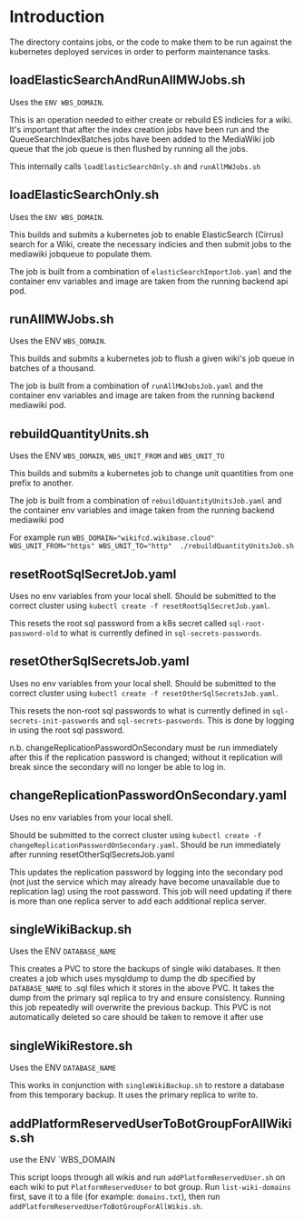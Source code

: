 # Introduction

The directory contains jobs, or the code to make them to be run against the kubernetes deployed services in order to perform maintenance tasks.

## loadElasticSearchAndRunAllMWJobs.sh

Uses the `ENV WBS_DOMAIN`.

This is an operation needed to either create or rebuild ES indicies for a wiki. It's important that after the index creation jobs have been run and the QueueSearchIndexBatches jobs have been added to the MediaWiki job queue that the job queue is then flushed by running all the jobs.

This internally calls `loadElasticSearchOnly.sh` and `runAllMWJobs.sh`


## loadElasticSearchOnly.sh

Uses the `ENV WBS_DOMAIN`.

This builds and submits a kubernetes job to enable ElasticSearch (Cirrus) search for a Wiki, create the necessary indicies and then submit jobs to the mediawiki jobqueue to populate them.

The job is built from a combination of `elasticSearchImportJob.yaml` and the container env variables and image are taken from the running backend api pod.

## runAllMWJobs.sh

Uses the ENV `WBS_DOMAIN`.

This builds and submits a kubernetes job to flush a given wiki's job queue in batches of a thousand.

The job is built from a combination of `runAllMWJobsJob.yaml` and the container env variables and image are taken from the running backend mediawiki pod.

## rebuildQuantityUnits.sh
Uses the ENV `WBS_DOMAIN`, `WBS_UNIT_FROM` and `WBS_UNIT_TO`

This builds and submits a kubernetes job to change unit quantities from one prefix to another.

The job is built from a combination of `rebuildQuantityUnitsJob.yaml` and the container env variables and image taken from the running backend mediawiki pod

For example run `WBS_DOMAIN="wikifcd.wikibase.cloud" WBS_UNIT_FROM="https" WBS_UNIT_TO="http"  ./rebuildQuantityUnitsJob.sh`

## resetRootSqlSecretJob.yaml
Uses no env variables from your local shell.
Should be submitted to the correct cluster using `kubectl create -f resetRootSqlSecretJob.yaml`.

This resets the root sql password from a k8s secret called `sql-root-password-old` to what is currently defined in `sql-secrets-passwords`.

## resetOtherSqlSecretsJob.yaml
Uses no env variables from your local shell.
Should be submitted to the correct cluster using `kubectl create -f resetOtherSqlSecretsJob.yaml`.

This resets the non-root sql passwords to what is currently defined in `sql-secrets-init-passwords` and `sql-secrets-passwords`.
This is done by logging in using the root sql password.

n.b. changeReplicationPasswordOnSecondary must be run immediately after this if the replication password is changed; without it
replication will break since the secondary will no longer be able to log in.

## changeReplicationPasswordOnSecondary.yaml
Uses no env variables from your local shell.

Should be submitted to the correct cluster using `kubectl create -f changeReplicationPasswordOnSecondary.yaml`.
Should be run immediately after running resetOtherSqlSecretsJob.yaml

This updates the replication password by logging into the secondary pod (not just the service which may already have become unavailable due to replication lag) using the root password.
This job will need updating if there is more than one replica server to add each additional replica server.

## singleWikiBackup.sh
Uses the ENV `DATABASE_NAME`

This creates a PVC to store the backups of single wiki databases.
It then creates a job which uses mysqldump to dump the db specified by `DATABASE_NAME` to .sql files which it stores
in the above PVC.
It takes the dump from the primary sql replica to try and ensure consistency.
Running this job repeatedly will overwrite the previous backup.
This PVC is not automatically deleted so care should be taken to remove it after use

## singleWikiRestore.sh
Uses the ENV `DATABASE_NAME`

This works in conjunction with `singleWikiBackup.sh` to restore a database from this temporary backup.
It uses the primary replica to write to.

## addPlatformReservedUserToBotGroupForAllWikis.sh
use the ENV `WBS_DOMAIN

This script loops through all wikis and run `addPlatformReservedUser.sh` on each wiki to put `PlatformReservedUser` to bot group.
Run `list-wiki-domains` first, save it to a file (for example: `domains.txt`), then run `addPlatformReservedUserToBotGroupForAllWikis.sh`.